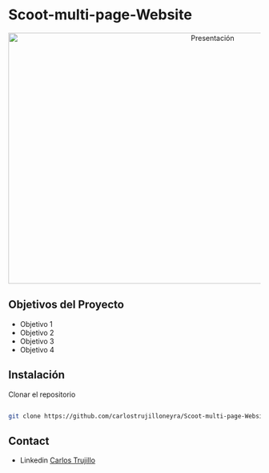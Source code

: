 # Scoot-multi-page-Website

<p align="center">
  <img src="https://user-images.githubusercontent.com/50873002/149422886-039b09f4-29bc-426a-ad1b-f365ac56c8ad.gif" alt="Presentación" width="800px" height="500px">
</p>


 ## Objetivos del Proyecto
- Objetivo 1
- Objetivo 2
- Objetivo 3
- Objetivo 4


## Instalación

Clonar el repositorio

```bash

git clone https://github.com/carlostrujilloneyra/Scoot-multi-page-Website.git

```


## Contact

- Linkedin [Carlos Trujillo](https://www.linkedin.com/in/carlostrujillo21/)
